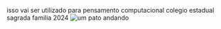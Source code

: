 isso vai ser utilizado para pensamento computacional
colegio estadual sagrada familia 2024 
![um pato andando](https://encrypted-tbn0.gstatic.com/images?q=tbn:ANd9GcQUOvPAZ5JZFZt1c969uuYqZbNq-kZjZW7Ejw&s)
